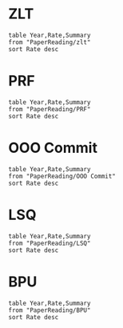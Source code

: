 # ZLT
```dataview
table Year,Rate,Summary
from "PaperReading/zlt"
sort Rate desc
```
# PRF
```dataview
table Year,Rate,Summary
from "PaperReading/PRF"
sort Rate desc
```
# OOO Commit
```dataview
table Year,Rate,Summary
from "PaperReading/OOO Commit"
sort Rate desc
```

#  LSQ
```dataview
table Year,Rate,Summary
from "PaperReading/LSQ"
sort Rate desc
```

# BPU
```dataview
table Year,Rate,Summary
from "PaperReading/BPU"
sort Rate desc
```
